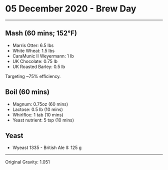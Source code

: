 # 05 December 2020 - Brew Day

---

## Mash (60 mins; 152°F)
- Marris Otter: 6.5 lbs
- White Wheat: 1.5 lbs
- CaraMunic II Weyermann: 1 lb
- UK Chocolate: 0.75 lb
- UK Roasted Barley: 0.5 lb

Targeting ~75% efficiency.

## Boil (60 mins)
- Magnum: 0.75oz (60 mins)
- Lactose: 0.5 lb (10 mins)
- Whirlfloc: 1 tab (10 mins)
- Yeast nutrient: 5 tsp (10 mins)

## Yeast
- Wyeast 1335 - British Ale II: 125 g

---

Original Gravity: 1.051
